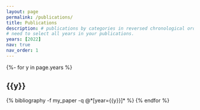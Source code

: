 ```yaml
---
layout: page
permalink: /publications/
title: Publications
description: # publications by categories in reversed chronological order. generated by jekyll-scholar.
# need to select all years in your publications.
years: [2022]
nav: true
nav_order: 1
---
```

<!-- _pages/publications.md -->
<div class="publications">

{%- for y in page.years %}
  <h2 class="year">{{y}}</h2>
  {% bibliography -f my_paper -q @*[year={{y}}]* %}
{% endfor %}

</div>
